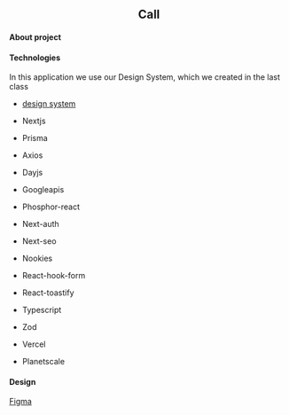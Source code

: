 <div align="center">
  <h2>Call</h2>
</div>

#### About project

#### Technologies

In this application we use our Design System, which we created in the last class

- [design system](https://mauriciogirardi.github.io/girardi-ui-design/?path=/story/home--page)

- Nextjs
- Prisma
- Axios
- Dayjs
- Googleapis
- Phosphor-react
- Next-auth
- Next-seo
- Nookies
- React-hook-form
- React-toastify
- Typescript
- Zod
- Vercel
- Planetscale

#### Design

[Figma](<https://www.figma.com/file/51T5zQ4QhIFoi7LPvsAtap/Ignite-Call-(Community)?node-id=0%3A1&t=pw0XtSjX8URELBWZ-1>)
